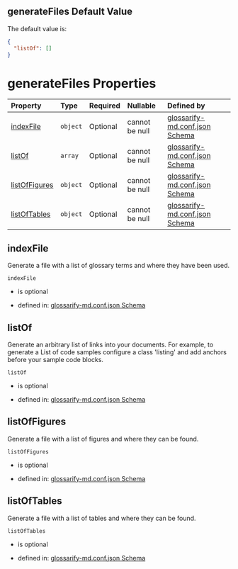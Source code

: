 ## generateFiles Default Value

The default value is:

```json
{
  "listOf": []
}
```

# generateFiles Properties

| Property                        | Type     | Required | Nullable       | Defined by                                                                                                                                                                                                      |
| :------------------------------ | :------- | :------- | :------------- | :-------------------------------------------------------------------------------------------------------------------------------------------------------------------------------------------------------------- |
| [indexFile](#indexfile)         | `object` | Optional | cannot be null | [glossarify-md.conf.json Schema](schema-defs-indexfile.md "https://raw.githubusercontent.com/about-code/glossarify-md/v5.0.0/conf/v5/schema.json#/$defs/GenerateFiles/properties/indexFile")                    |
| [listOf](#listof)               | `array`  | Optional | cannot be null | [glossarify-md.conf.json Schema](schema-defs-generatefiles-properties-listof.md "https://raw.githubusercontent.com/about-code/glossarify-md/v5.0.0/conf/v5/schema.json#/$defs/GenerateFiles/properties/listOf") |
| [listOfFigures](#listoffigures) | `object` | Optional | cannot be null | [glossarify-md.conf.json Schema](schema-defs-indexfile.md "https://raw.githubusercontent.com/about-code/glossarify-md/v5.0.0/conf/v5/schema.json#/$defs/GenerateFiles/properties/listOfFigures")                |
| [listOfTables](#listoftables)   | `object` | Optional | cannot be null | [glossarify-md.conf.json Schema](schema-defs-indexfile.md "https://raw.githubusercontent.com/about-code/glossarify-md/v5.0.0/conf/v5/schema.json#/$defs/GenerateFiles/properties/listOfTables")                 |

## indexFile

Generate a file with a list of glossary terms and where they have been used.

`indexFile`

*   is optional

*   defined in: [glossarify-md.conf.json Schema](schema-defs-indexfile.md "https://raw.githubusercontent.com/about-code/glossarify-md/v5.0.0/conf/v5/schema.json#/$defs/GenerateFiles/properties/indexFile")

## listOf

Generate an arbitrary list of links into your documents. For example, to generate a List of code samples configure a class 'listing' and add anchors <a class='listing' title='My Sample 1' id='sample-1'/> before your sample code blocks.

`listOf`

*   is optional

*   defined in: [glossarify-md.conf.json Schema](schema-defs-generatefiles-properties-listof.md "https://raw.githubusercontent.com/about-code/glossarify-md/v5.0.0/conf/v5/schema.json#/$defs/GenerateFiles/properties/listOf")

## listOfFigures

Generate a file with a list of figures and where they can be found.

`listOfFigures`

*   is optional

*   defined in: [glossarify-md.conf.json Schema](schema-defs-indexfile.md "https://raw.githubusercontent.com/about-code/glossarify-md/v5.0.0/conf/v5/schema.json#/$defs/GenerateFiles/properties/listOfFigures")

## listOfTables

Generate a file with a list of tables and where they can be found.

`listOfTables`

*   is optional

*   defined in: [glossarify-md.conf.json Schema](schema-defs-indexfile.md "https://raw.githubusercontent.com/about-code/glossarify-md/v5.0.0/conf/v5/schema.json#/$defs/GenerateFiles/properties/listOfTables")
